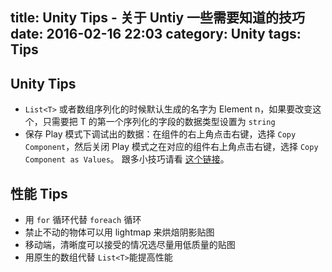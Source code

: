 title: Unity Tips - 关于 Untiy 一些需要知道的技巧
date: 2016-02-16 22:03
category: Unity
tags: Tips
---

Unity Tips
----------------
* `List<T>` 或者数组序列化的时候默认生成的名字为 Element n，如果要改变这个，只需要把 T
的第一个序列化的字段的数据类型设置为 `string`
* 保存 Play 模式下调试出的数据：在组件的右上角点击右键，选择 `Copy Component`，然后关闭 Play
模式之在对应的组件右上角点击右键，选择 `Copy Component as Values`。 跟多小技巧请看 [这个链接](https://mp.weixin.qq.com/s?__biz=MjM5NjM3NDA1Mg==&mid=401777518&idx=1&sn=aa995d6c44866fb0f5bcc096e75969bb&scene=0&key=710a5d99946419d912a29c647796b42ba9c71553d849b38d45c2b41608a344d5befb72dd9cb578c745cd931a0e330ad7&ascene=0&uin=MTQ0NjU3MzQyNw)。



性能 Tips
----------------
* 用 `for` 循环代替 `foreach` 循环
* 禁止不动的物体可以用 lightmap 来烘焙阴影贴图
* 移动端，清晰度可以接受的情况选尽量用低质量的贴图
* 用原生的数组代替 `List<T>`能提高性能